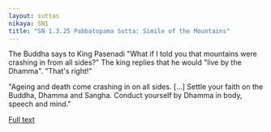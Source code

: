 ```yaml
---
layout: suttas
nikaya: SN1
title: "SN 1.3.25 Pabbatopama Sutta: Simile of the Mountains"
---
```


The Buddha says to King Pasenadi "What if I told you that mountains were crashing in from all sides?" The king replies that he would "live by the Dhamma". "That's right!"

"Ageing and death come crashing in on all sides. [...] Settle your faith on the Buddha, Dhamma and Sangha. Conduct yourself by Dhamma in body, speech and mind."

[Full text](https://www.dhammatalks.org/suttas/SN/SN3_25.html)
